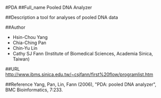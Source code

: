 #PDA
##Full_name
Pooled DNA Analyzer

##Description
a tool for analyses of pooled DNA data

##Author
* Hsin-Chou Yang
* Chia-Ching Pan
* Chin-Yu Lin
* Cathy SJ Fann (Institute of Biomedical Sciences, Academia Sinica, Taiwan)

##URL
http://www.ibms.sinica.edu.tw/~csjfann/first%20flow/programlist.htm

##Reference
Yang, Pan, Lin, Fann (2006), "PDA: pooled DNA analyzer", BMC Bioinformatics, 7:233.

